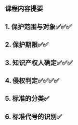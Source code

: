 ## 课程内容提要
## 1. 保护范围与对象✅✅✅
## 2. 保护期限✅✅
## 3. 知识产权人确定✅✅✅
## 4. 侵权判定✅✅✅✅
## 5. 标准的分类✅
## 6. 标准代号的识别✅


